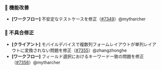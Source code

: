 ### 🚀 機能改善

* **[ワークフロー]** 不安定なテストケースを修正（[#7349](https://github.com/nocobase/nocobase/pull/7349)）@mytharcher

### 🐛 不具合修正

* **[クライアント]** モバイルデバイスで複数列フォームレイアウトが単列レイアウトに変換されない問題を修正（[#7355](https://github.com/nocobase/nocobase/pull/7355)）@zhangzhonghe
* **[ワークフロー]** フィールド選択におけるキーワード一致の問題を修正（[#7356](https://github.com/nocobase/nocobase/pull/7356)）@mytharcher

